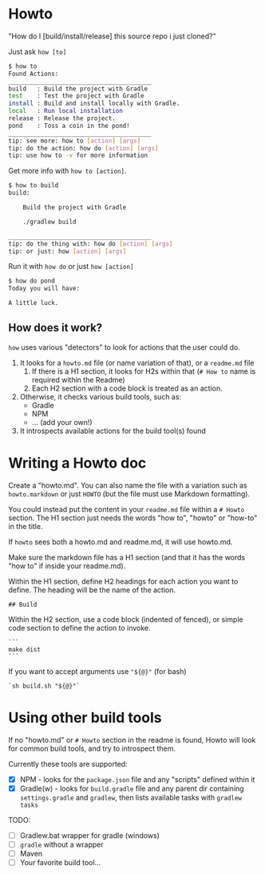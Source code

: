 # Howto

"How do I [build/install/release] this source repo i just cloned?"

Just ask `how [to]`

```bash
$ how to
Found Actions:
________________________________________ 
build   : Build the project with Gradle
test    : Test the project with Gradle
install : Build and install locally with Gradle.
local   : Run local installation
release : Release the project.
pond    : Toss a coin in the pond!
________________________________________ 
tip: see more: how to [action] [args]
tip: do the action: how do [action] [args]
tip: use how to -v for more information

```

Get more info with `how to [action]`.

```bash
$ how to build
build:

    Build the project with Gradle

    ./gradlew build

________________________________________ 
tip: do the thing with: how do [action] [args]
tip: or just: how [action] [args]
```

Run it with `how do` or just `how [action]`

```bash
$ how do pond
Today you will have:

A little luck.
```

## How does it work?

`how` uses various "detectors" to look for actions that the user could do.

1. It looks for a `howto.md` file (or name variation of that), or a `readme.md` file
   1. If there is a H1 section, it looks for H2s within that (`# How to` name is required within the Readme)
   2. Each H2 section with a code block is treated as an action.
2. Otherwise, it checks various build tools, such as:
   * Gradle
   * NPM
   * ... (add your own!)
3. It introspects available actions for the build tool(s) found


# Writing a Howto doc

Create a "howto.md". You can also name the file with a variation such as `howto.markdown` or just `HOWTO` (but the file must use Markdown formatting). 

You could instead put the content in your `readme.md` file within a `# Howto` section. The H1 section just needs the words "how to", "howto" or "how-to" in the title.

If `howto` sees both a howto.md and readme.md, it will use howto.md.

Make sure the markdown file has a H1 section (and that it has the words "how to" if inside your readme.md).

Within the H1 section, define H2 headings for each action you want to define. The heading will be the name of the action.

    ## Build

Within the H2 section, use a code block (indented of fenced), or simple code section to define the action to invoke.

    ```
    make dist
    ```

If you want to accept arguments use `"${@}"` (for bash)

    `sh build.sh "${@}"`

# Using other build tools

If no "howto.md" or `# Howto` section in the readme is found,
Howto will look for common build tools, and try to introspect them.

Currently these tools are supported:

- [x] NPM - looks for the `package.json` file and any "scripts" defined within it
- [x] Gradle(w) - looks for `build.gradle` file and any parent dir containing `settings.gradle` and `gradlew`, then lists available tasks with `gradlew tasks`

TODO:

- [ ] Gradlew.bat wrapper for gradle (windows)
- [ ] `gradle` without a wrapper
- [ ] Maven
- [ ] Your favorite build tool...
